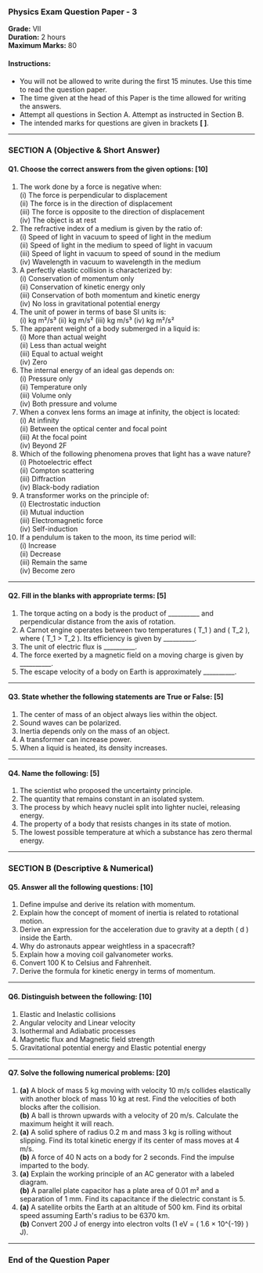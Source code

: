 ### **Physics Exam Question Paper - 3**

**Grade:** VII  
**Duration:** 2 hours  
**Maximum Marks:** 80  

#### **Instructions:**

- You will not be allowed to write during the first 15 minutes. Use this time to read the question paper.
- The time given at the head of this Paper is the time allowed for writing the answers.
- Attempt all questions in Section A. Attempt as instructed in Section B.
- The intended marks for questions are given in brackets **[ ]**.

---

### **SECTION A** (Objective & Short Answer)

#### **Q1. Choose the correct answers from the given options:** [10]

1. The work done by a force is negative when:  
   (i) The force is perpendicular to displacement  
   (ii) The force is in the direction of displacement  
   (iii) The force is opposite to the direction of displacement  
   (iv) The object is at rest  
2. The refractive index of a medium is given by the ratio of:  
   (i) Speed of light in vacuum to speed of light in the medium  
   (ii) Speed of light in the medium to speed of light in vacuum  
   (iii) Speed of light in vacuum to speed of sound in the medium  
   (iv) Wavelength in vacuum to wavelength in the medium  
3. A perfectly elastic collision is characterized by:  
   (i) Conservation of momentum only  
   (ii) Conservation of kinetic energy only  
   (iii) Conservation of both momentum and kinetic energy  
   (iv) No loss in gravitational potential energy  
4. The unit of power in terms of base SI units is:  
   (i) kg m²/s³  (ii) kg m/s²  (iii) kg m/s³  (iv) kg m²/s²  
5. The apparent weight of a body submerged in a liquid is:  
   (i) More than actual weight  
   (ii) Less than actual weight  
   (iii) Equal to actual weight  
   (iv) Zero  
6. The internal energy of an ideal gas depends on:  
   (i) Pressure only  
   (ii) Temperature only  
   (iii) Volume only  
   (iv) Both pressure and volume  
7. When a convex lens forms an image at infinity, the object is located:  
   (i) At infinity  
   (ii) Between the optical center and focal point  
   (iii) At the focal point  
   (iv) Beyond 2F  
8. Which of the following phenomena proves that light has a wave nature?  
   (i) Photoelectric effect  
   (ii) Compton scattering  
   (iii) Diffraction  
   (iv) Black-body radiation  
9. A transformer works on the principle of:  
   (i) Electrostatic induction  
   (ii) Mutual induction  
   (iii) Electromagnetic force  
   (iv) Self-induction  
10. If a pendulum is taken to the moon, its time period will:  
    (i) Increase  
    (ii) Decrease  
    (iii) Remain the same  
    (iv) Become zero  

---

#### **Q2. Fill in the blanks with appropriate terms:** [5]

1. The torque acting on a body is the product of __________ and perpendicular distance from the axis of rotation.  
2. A Carnot engine operates between two temperatures \( T_1 \) and \( T_2 \), where \( T_1 > T_2 \). Its efficiency is given by __________.  
3. The unit of electric flux is __________.  
4. The force exerted by a magnetic field on a moving charge is given by __________.  
5. The escape velocity of a body on Earth is approximately __________.  

---

#### **Q3. State whether the following statements are True or False:** [5]

1. The center of mass of an object always lies within the object.  
2. Sound waves can be polarized.  
3. Inertia depends only on the mass of an object.  
4. A transformer can increase power.  
5. When a liquid is heated, its density increases.  

---

#### **Q4. Name the following:** [5]

1. The scientist who proposed the uncertainty principle.  
2. The quantity that remains constant in an isolated system.  
3. The process by which heavy nuclei split into lighter nuclei, releasing energy.  
4. The property of a body that resists changes in its state of motion.  
5. The lowest possible temperature at which a substance has zero thermal energy.  

---

### **SECTION B** (Descriptive & Numerical)

#### **Q5. Answer all the following questions:** [10]

1. Define impulse and derive its relation with momentum.  
2. Explain how the concept of moment of inertia is related to rotational motion.  
3. Derive an expression for the acceleration due to gravity at a depth \( d \) inside the Earth.  
4. Why do astronauts appear weightless in a spacecraft?  
5. Explain how a moving coil galvanometer works.  
6. Convert 100 K to Celsius and Fahrenheit.  
7. Derive the formula for kinetic energy in terms of momentum.  

---

#### **Q6. Distinguish between the following:** [10]

1. Elastic and Inelastic collisions  
2. Angular velocity and Linear velocity  
3. Isothermal and Adiabatic processes  
4. Magnetic flux and Magnetic field strength  
5. Gravitational potential energy and Elastic potential energy  

---

#### **Q7. Solve the following numerical problems:** [20]

1. **(a)** A block of mass 5 kg moving with velocity 10 m/s collides elastically with another block of mass 10 kg at rest. Find the velocities of both blocks after the collision.  
   **(b)** A ball is thrown upwards with a velocity of 20 m/s. Calculate the maximum height it will reach.  
2. **(a)** A solid sphere of radius 0.2 m and mass 3 kg is rolling without slipping. Find its total kinetic energy if its center of mass moves at 4 m/s.  
   **(b)** A force of 40 N acts on a body for 2 seconds. Find the impulse imparted to the body.  
3. **(a)** Explain the working principle of an AC generator with a labeled diagram.  
   **(b)** A parallel plate capacitor has a plate area of 0.01 m² and a separation of 1 mm. Find its capacitance if the dielectric constant is 5.  
4. **(a)** A satellite orbits the Earth at an altitude of 500 km. Find its orbital speed assuming Earth's radius to be 6370 km.  
   **(b)** Convert 200 J of energy into electron volts (1 eV = \( 1.6 × 10^{-19} \) J).  

---

### **End of the Question Paper**


